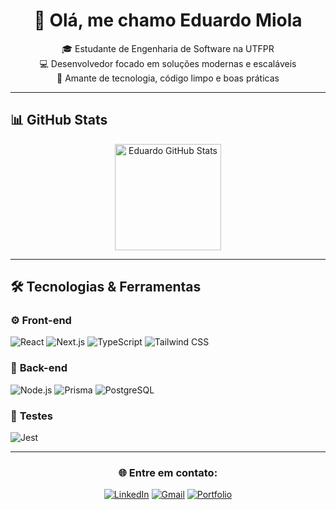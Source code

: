 <div align="center">

# 👋 Olá, me chamo **Eduardo Miola**

🎓 Estudante de Engenharia de Software na UTFPR  
💻 Desenvolvedor focado em soluções modernas e escaláveis  
🚀 Amante de tecnologia, código limpo e boas práticas  

</div>

---

## 📊 GitHub Stats

<div align="center">

<img height="170" src="https://github-readme-stats-git-master-eduardomiolas-projects.vercel.app/api?username=eduardomiola&show_icons=true&theme=radical&count_private=true" alt="Eduardo GitHub Stats" />

</div>

---

## 🛠 Tecnologias & Ferramentas

### ⚙️ **Front-end**
![React](https://img.shields.io/badge/-React-61DAFB?style=flat-square&logo=react&logoColor=black)
![Next.js](https://img.shields.io/badge/-Next.js-000000?style=flat-square&logo=next.js&logoColor=white)
![TypeScript](https://img.shields.io/badge/-TypeScript-3178C6?style=flat-square&logo=typescript&logoColor=white)
![Tailwind CSS](https://img.shields.io/badge/-Tailwind_CSS-06B6D4?style=flat-square&logo=tailwind-css&logoColor=white)

### 🧠 **Back-end**
![Node.js](https://img.shields.io/badge/-Node.js-339933?style=flat-square&logo=node.js&logoColor=white)
![Prisma](https://img.shields.io/badge/-Prisma-2D3748?style=flat-square&logo=prisma&logoColor=white)
![PostgreSQL](https://img.shields.io/badge/-PostgreSQL-4169E1?style=flat-square&logo=postgresql&logoColor=white)

### 🧪 **Testes**
![Jest](https://img.shields.io/badge/-Jest-C21325?style=flat-square&logo=jest&logoColor=white)

---

<div align="center">
  
### 🌐 Entre em contato:
  
[![LinkedIn](https://img.shields.io/badge/-LinkedIn-0077B5?style=flat-square&logo=linkedin&logoColor=white)](https://www.linkedin.com/in/eduardomiolaceron?lipi=urn%3Ali%3Apage%3Ad_flagship3_profile_view_base_contact_details%3B7zBR5r8aTQysn8MvqzSm2g%3D%3D)
[![Gmail](https://img.shields.io/badge/-Email-D14836?style=flat-square&logo=gmail&logoColor=white)](mailto:contatoduceron@gmail.com)
[![Portfolio](https://img.shields.io/badge/-Portfólio-000?style=flat-square&logo=github&logoColor=white)](https://github.com/eduardomiola)

</div>
